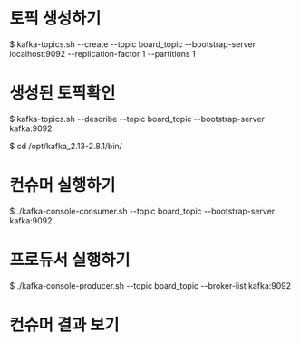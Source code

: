 # 토픽 생성하기
$ kafka-topics.sh --create --topic board_topic --bootstrap-server localhost:9092 --replication-factor 1 --partitions 1

# 생성된 토픽확인
$ kafka-topics.sh --describe --topic board_topic --bootstrap-server kafka:9092

$ cd /opt/kafka_2.13-2.8.1/bin/

# 컨슈머 실행하기
$ ./kafka-console-consumer.sh --topic board_topic --bootstrap-server kafka:9092

# 프로듀서 실행하기
$ ./kafka-console-producer.sh --topic board_topic --broker-list kafka:9092

# 컨슈머 결과 보기